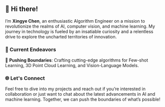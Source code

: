 ## 👋 Hi there!

I’m **Xingye Chen**, an enthusiastic Algorithm Engineer on a mission to revolutionize the realms of AI, computer vision, and machine learning. My journey in technology is fueled by an insatiable curiosity and a relentless drive to explore the uncharted territories of innovation.

### 🌟 Current Endeavors
🚀 **Pushing Boundaries**: Crafting cutting-edge algorithms for Few-shot Learning, 3D Point Cloud Learning, and Vision-Language Models.  

### 🌐 Let's Connect
Feel free to dive into my projects and reach out if you’re interested in collaboration or just want to chat about the latest advancements in AI and machine learning. Together, we can push the boundaries of what’s possible!
